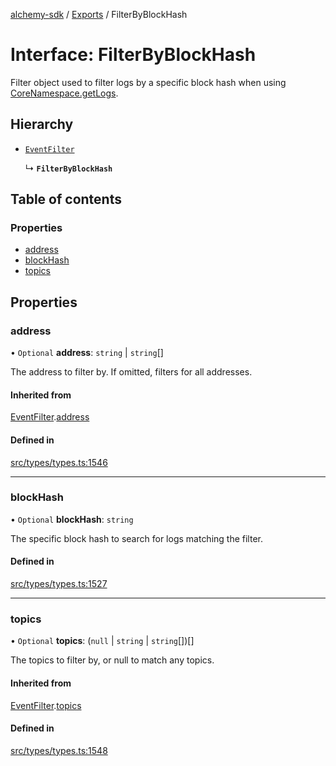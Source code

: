 [alchemy-sdk](../README.md) / [Exports](../modules.md) / FilterByBlockHash

# Interface: FilterByBlockHash

Filter object used to filter logs by a specific block hash when using
[CoreNamespace.getLogs](../classes/CoreNamespace.md#getlogs).

## Hierarchy

- [`EventFilter`](EventFilter.md)

  ↳ **`FilterByBlockHash`**

## Table of contents

### Properties

- [address](FilterByBlockHash.md#address)
- [blockHash](FilterByBlockHash.md#blockhash)
- [topics](FilterByBlockHash.md#topics)

## Properties

### address

• `Optional` **address**: `string` \| `string`[]

The address to filter by. If omitted, filters for all addresses.

#### Inherited from

[EventFilter](EventFilter.md).[address](EventFilter.md#address)

#### Defined in

[src/types/types.ts:1546](https://github.com/alchemyplatform/alchemy-sdk-js/blob/44aa50c/src/types/types.ts#L1546)

___

### blockHash

• `Optional` **blockHash**: `string`

The specific block hash to search for logs matching the filter.

#### Defined in

[src/types/types.ts:1527](https://github.com/alchemyplatform/alchemy-sdk-js/blob/44aa50c/src/types/types.ts#L1527)

___

### topics

• `Optional` **topics**: (``null`` \| `string` \| `string`[])[]

The topics to filter by, or null to match any topics.

#### Inherited from

[EventFilter](EventFilter.md).[topics](EventFilter.md#topics)

#### Defined in

[src/types/types.ts:1548](https://github.com/alchemyplatform/alchemy-sdk-js/blob/44aa50c/src/types/types.ts#L1548)
